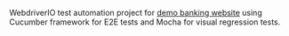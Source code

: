 WebdriverIO test automation project for [demo banking website](http://zero.webappsecurity.com/index.html) using Cucumber framework for E2E tests and Mocha for visual regression tests. 

